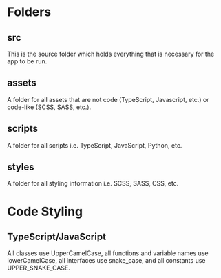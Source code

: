 # Folders

## src
This is the source folder which holds everything that is necessary for the app to be run.

## assets
A folder for all assets that are not code (TypeScript, Javascript, etc.) or code-like (SCSS, SASS, etc.).

## scripts
A folder for all scripts i.e. TypeScript, JavaScript, Python, etc.

## styles
A folder for all styling information i.e. SCSS, SASS, CSS, etc.

# Code Styling

## TypeScript/JavaScript

All classes use UpperCamelCase, all functions and variable names use lowerCamelCase, all interfaces use snake_case, and all constants use UPPER_SNAKE_CASE.